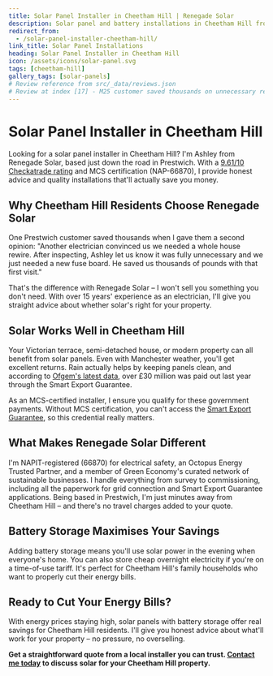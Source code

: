 ```yaml
---
title: Solar Panel Installer in Cheetham Hill | Renegade Solar
description: Solar panel and battery installations in Cheetham Hill from Renegade Solar, an MCS-certified installer with excellent Checkatrade ratings.
redirect_from:
  - /solar-panel-installer-cheetham-hill/
link_title: Solar Panel Installations
heading: Solar Panel Installer in Cheetham Hill
icon: /assets/icons/solar-panel.svg
tags: [cheetham-hill]
gallery_tags: [solar-panels]
# Review reference from src/_data/reviews.json
# Review at index [17] - M25 customer saved thousands on unnecessary rewire
---
```


# Solar Panel Installer in Cheetham Hill

Looking for a solar panel installer in Cheetham Hill? I'm Ashley from Renegade Solar, based just down the road in Prestwich. With a [9.61/10 Checkatrade rating](https://www.checkatrade.com/trades/renegadeelectrical/) and MCS certification (NAP-66870), I provide honest advice and quality installations that'll actually save you money.

## Why Cheetham Hill Residents Choose Renegade Solar

One Prestwich customer saved thousands when I gave them a second opinion: "Another electrician convinced us we needed a whole house rewire. After inspecting, Ashley let us know it was fully unnecessary and we just needed a new fuse board. He saved us thousands of pounds with that first visit."

That's the difference with Renegade Solar – I won't sell you something you don't need. With over 15 years' experience as an electrician, I'll give you straight advice about whether solar's right for your property.

## Solar Works Well in Cheetham Hill

Your Victorian terrace, semi-detached house, or modern property can all benefit from solar panels. Even with Manchester weather, you'll get excellent returns. Rain actually helps by keeping panels clean, and according to [Ofgem's latest data](https://www.ofgem.gov.uk/publications/smart-export-guarantee-annual-report-april-2023-march-2024), over £30 million was paid out last year through the Smart Export Guarantee.

As an MCS-certified installer, I ensure you qualify for these government payments. Without MCS certification, you can't access the [Smart Export Guarantee](https://www.ofgem.gov.uk/environmental-and-social-schemes/smart-export-guarantee-seg), so this credential really matters.

## What Makes Renegade Solar Different

I'm NAPIT-registered (66870) for electrical safety, an Octopus Energy Trusted Partner, and a member of Green Economy's curated network of sustainable businesses. I handle everything from survey to commissioning, including all the paperwork for grid connection and Smart Export Guarantee applications. Being based in Prestwich, I'm just minutes away from Cheetham Hill – and there's no travel charges added to your quote.

## Battery Storage Maximises Your Savings

Adding battery storage means you'll use solar power in the evening when everyone's home. You can also store cheap overnight electricity if you're on a time-of-use tariff. It's perfect for Cheetham Hill's family households who want to properly cut their energy bills.

## Ready to Cut Your Energy Bills?

With energy prices staying high, solar panels with battery storage offer real savings for Cheetham Hill residents. I'll give you honest advice about what'll work for your property – no pressure, no overselling.

**Get a straightforward quote from a local installer you can trust. [Contact me today](/contact/) to discuss solar for your Cheetham Hill property.**
